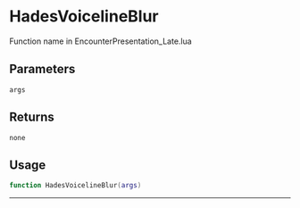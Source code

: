 # HadesVoicelineBlur
Function name in EncounterPresentation_Late.lua
## Parameters
`args`
## Returns
`none`
## Usage
```lua
function HadesVoicelineBlur(args)
```
---
